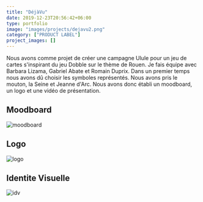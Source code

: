 ```yaml
---
title: "DéjàVu"
date: 2019-12-23T20:56:42+06:00
type: portfolio
image: "images/projects/dejavu2.png"
category: ["PRODUCT LABEL"]
project_images: []
---
```



Nous avons comme projet de créer une campagne Ulule pour un jeu de cartes s'inspirant du jeu Dobble sur le thème de Rouen.
Je fais équipe avec Barbara Lizama, Gabriel Abate et Romain Duprix.
Dans un premier temps nous avons dû choisir les symboles représentés. Nous avons pris le mouton, la Seine et Jeanne d'Arc.
Nous avons donc établi un moodboard, un logo et une vidéo de présentation.





Moodboard <br>
-

![moodboard](/images/projects/moodboard2.png)


Logo
-

![logo](/images/projects/dejavu2.png)


Identite Visuelle <br>
-
![idv](/images/projects/idv.png)